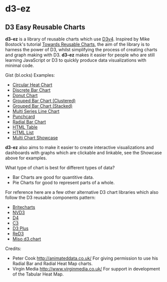 # d3-ez 
## D3 Easy Reusable Charts

**d3-ez** is a library of reusable charts which use [D3v4](http://www.d3js.org/). Inspired by Mike Bostock's tutorial [Towards Reusable Charts](http://bost.ocks.org/mike/chart/), the aim of the library is to harness the power of D3, whilst simplifying the process of creating charts and graph making with D3. **d3-ez** makes it easier for people who are still learning JavaScript or D3 to quickly produce data visualizations with minimal code.

Gist (bl.ocks) Examples:
* [Circular Heat Chart](http://bl.ocks.org/jamesleesaunders/0cbfa9ab9bdce220113f)
* [Discrete Bar Chart](http://bl.ocks.org/jamesleesaunders/8ba1fb5657d6bc7286be)
* [Donut Chart](http://bl.ocks.org/jamesleesaunders/8a1b06f3a93f748bb902)
* [Grouped Bar Chart (Clustered)](http://bl.ocks.org/jamesleesaunders/0d4cf768065e8e7e9bfb)
* [Grouped Bar Chart (Stacked)](http://bl.ocks.org/jamesleesaunders/ac5b6134ad7144e8327d)
* [Multi Series Line Chart](http://bl.ocks.org/jamesleesaunders/0f25b04b9b9080b67714)
* [Punchcard](http://bl.ocks.org/jamesleesaunders/0215cd9bc81e32fb0c9f)
* [Radial Bar Chart](http://bl.ocks.org/jamesleesaunders/36ccc5e130948c098209)
* [HTML Table](http://bl.ocks.org/jamesleesaunders/cc4439445d228fc06358)
* [HTML List](http://bl.ocks.org/jamesleesaunders/9f73d0878f3ab9d8c958)
* [Multi Chart Showcase](http://bl.ocks.org/jamesleesaunders/1b42123c808ecea748be)

**d3-ez** also aims to make it easier to create interactive visualizations and dashboards with graphs which are clickable and linkable, see the Showcase above for examples.

What type of chart is best for different types of data?
* Bar Charts are good for quantitive data.
* Pie Charts for good to represent parts of a whole.

For reference here are a few other alternative D3 chart libraries which also follow the D3 reusable components pattern:
* [Britecharts](http://eventbrite.github.io/britecharts/)
* [NVD3](http://nvd3.org)
* [D4](http://visible.io/index.html)
* [C3](http://c3js.org)
* [D3 Plus](http://d3plus.org)
* [ReD3](https://github.com/bugzin/reD3)
* [Miso d3.chart](http://misoproject.com/d3-chart/)

Credits:
* Peter Cook http://animateddata.co.uk/ For giving permission to use his Radial Bar and Radial Heat Map charts.
* Virgin Media http://www.virginmedia.co.uk/ For support in development of the Tabular Heat Map.

